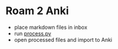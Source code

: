 # Roam 2 Anki

- place markdown files in inbox
- run [process.py](process.py)
- open processed files and import to Anki
